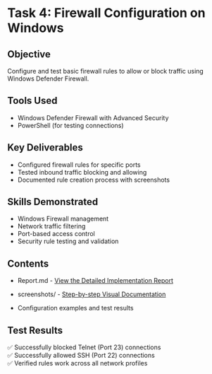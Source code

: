 # Task 4: Firewall Configuration on Windows

## Objective
Configure and test basic firewall rules to allow or block traffic using Windows Defender Firewall.

## Tools Used
- Windows Defender Firewall with Advanced Security
- PowerShell (for testing connections)

## Key Deliverables
- Configured firewall rules for specific ports
- Tested inbound traffic blocking and allowing
- Documented rule creation process with screenshots

## Skills Demonstrated
- Windows Firewall management
- Network traffic filtering
- Port-based access control
- Security rule testing and validation

## Contents
- Report.md - [ View the Detailed Implementation Report](Report.md) 

- screenshots/ - [Step-by-step Visual Documentation](screenshots/)

- Configuration examples and test results

## Test Results
✅ Successfully blocked Telnet (Port 23) connections  
✅ Successfully allowed SSH (Port 22) connections  
✅ Verified rules work across all network profiles
